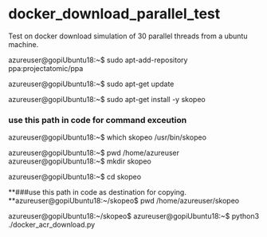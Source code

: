 # docker_download_parallel_test

Test on docker download simulation of 30 parallel threads from a ubuntu machine. 

azureuser@gopiUbuntu18:~$ sudo apt-add-repository ppa:projectatomic/ppa

azureuser@gopiUbuntu18:~$ sudo apt-get update

azureuser@gopiUbuntu18:~$ sudo apt-get install -y skopeo

 ### use this path in code for command exceution
azureuser@gopiUbuntu18:~$ which skopeo
/usr/bin/skopeo


azureuser@gopiUbuntu18:~$ pwd
/home/azureuser
azureuser@gopiUbuntu18:~$ mkdir skopeo


azureuser@gopiUbuntu18:~$ cd  skopeo

**###use this path in code as destination for copying. 
**azureuser@gopiUbuntu18:~/skopeo$  pwd
/home/azureuser/skopeo 


azureuser@gopiUbuntu18:~/skopeo$ 
azureuser@gopiUbuntu18:~$ python3 ./docker_acr_download.py 

